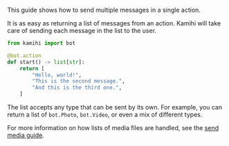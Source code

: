 This guide shows how to send multiple messages in a single action.

It is as easy as returning a list of messages from an action. Kamihi will take care of sending each message in the list to the user.

```python
from kamihi import bot

@bot.action
def start() -> list[str]:
    return [
        "Hello, world!",
        "This is the second message.",
        "And this is the third one.",
    ]
```

The list accepts any type that can be sent by its own. For example, you can return a list of `bot.Photo`, `bot.Video`, or even a mix of different types.

For more information on how lists of media files are handled, see the [send media guide](./send-media.md).